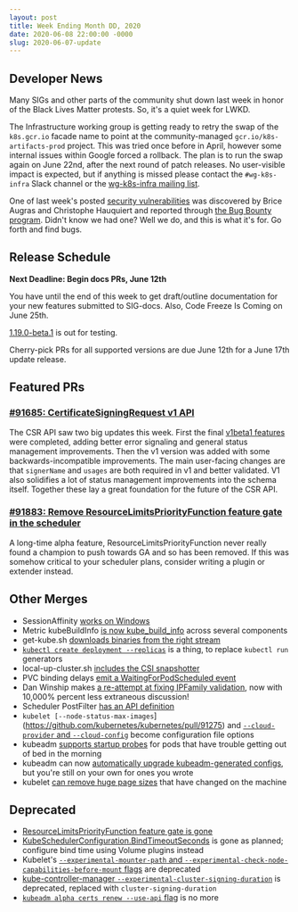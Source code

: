 ```yaml
---
layout: post
title: Week Ending Month DD, 2020
date: 2020-06-08 22:00:00 -0000
slug: 2020-06-07-update
---
```


## Developer News

Many SIGs and other parts of the community shut down last week in honor of the Black Lives Matter protests.  So, it's a quiet week for LWKD.

The Infrastructure working group is getting ready to retry the swap of the `k8s.gcr.io` facade name to point at the community-managed `gcr.io/k8s-artifacts-prod` project. This was tried once before in April, however some internal issues within Google forced a rollback. The plan is to run the swap again on June 22nd, after the next round of patch releases. No user-visible impact is expected, but if anything is missed please contact the `#wg-k8s-infra` Slack channel or the [wg-k8s-infra mailing list](https://groups.google.com/forum/#%21forum/kubernetes-wg-k8s-infra).

One of last week's posted [security vulnerabilities](https://nvd.nist.gov/vuln/detail/CVE-2020-8555) was discovered by Brice Augras and Christophe Hauquiert and reported through [the Bug Bounty program](https://hackerone.com/kubernetes).  Didn't know we had one?  Well we do, and this is what it's for.  Go forth and find bugs.

## Release Schedule

**Next Deadline: Begin docs PRs, June 12th**

You have until the end of this week to get draft/outline documentation for your new features submitted to SIG-docs.  Also, Code Freeze Is Coming on June 25th.

[1.19.0-beta.1](https://github.com/kubernetes/kubernetes/blob/master/CHANGELOG/CHANGELOG-1.19.md/#v1190-beta1) is out for testing.

Cherry-pick PRs for all supported versions are due June 12th for a June 17th update release.

## Featured PRs

### [#91685: CertificateSigningRequest v1 API](https://github.com/kubernetes/kubernetes/pull/91685)

The CSR API saw two big updates this week. First the final [v1beta1 features](https://github.com/kubernetes/kubernetes/pull/90191) were completed, adding better error signaling and general status management improvements. Then the v1 version was added with some backwards-incompatible improvements. The main user-facing changes are that `signerName` and `usages` are both required in v1 and better validated. V1 also solidifies a lot of status management improvements into the schema itself. Together these lay a great foundation for the future of the CSR API.

### [#91883: Remove ResourceLimitsPriorityFunction feature gate in the scheduler](https://github.com/kubernetes/kubernetes/pull/91883)

A long-time alpha feature, ResourceLimitsPriorityFunction never really found a champion to push towards GA and so has been removed. If this was somehow critical to your scheduler plans, consider writing a plugin or extender instead.

## Other Merges

* SessionAffinity [works on Windows](https://github.com/kubernetes/kubernetes/pull/91701)
* Metric kubeBuildInfo [is now kube_build_info](https://github.com/kubernetes/kubernetes/pull/91805) across several components
* get-kube.sh [downloads binaries from the right stream](https://github.com/kubernetes/kubernetes/pull/91635)
* [`kubectl create deployment --replicas`](https://github.com/kubernetes/kubernetes/pull/91562) is a thing, to replace `kubectl run` generators
* local-up-cluster.sh [includes the CSI snapshotter](https://github.com/kubernetes/kubernetes/pull/91504)
* PVC binding delays [emit a WaitingForPodScheduled event](https://github.com/kubernetes/kubernetes/pull/91455)
* Dan Winship makes [a re-attempt at fixing IPFamily validation](https://github.com/kubernetes/kubernetes/pull/91400), now with 10,000% percent less extraneous discussion!
* Scheduler PostFilter [has an API definition](https://github.com/kubernetes/kubernetes/pull/91314)
* `kubelet [--node-status-max-images`](https://github.com/kubernetes/kubernetes/pull/91275) and [`--cloud-provider` and `--cloud-config`](https://github.com/kubernetes/kubernetes/pull/90408) become configuration file options
* kubeadm [supports startup probes](https://github.com/kubernetes/kubernetes/pull/91179) for pods that have trouble getting out of bed in the morning
* kubeadm can now [automatically upgrade kubeadm-generated configs](https://github.com/kubernetes/kubernetes/pull/86070), but you're still on your own for ones you wrote
* kubelet [can remove huge page sizes](https://github.com/kubernetes/kubernetes/pull/80831) that have changed on the machine


## Deprecated

* [ResourceLimitsPriorityFunction feature gate is gone](https://github.com/kubernetes/kubernetes/pull/91883)
* [KubeSchedulerConfiguration.BindTimeoutSeconds](https://github.com/kubernetes/kubernetes/pull/91580) is gone as planned; configure bind time using Volume plugins instead
* Kubelet's [`--experimental-mounter-path` and `--experimental-check-node-capabilities-before-mount` flags](https://github.com/kubernetes/kubernetes/pull/91373) are deprecated
* [kube-controller-manager `--experimental-cluster-signing-duration`](https://github.com/kubernetes/kubernetes/pull/91154) is deprecated, replaced with `cluster-signing-duration`
* [`kubeadm alpha certs renew --use-api` flag](https://github.com/kubernetes/kubernetes/pull/90143) is no more
